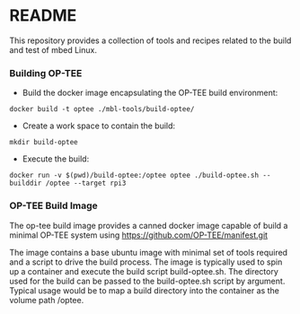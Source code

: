 # README #

This repository provides a collection of tools and recipes related to the build and test of mbed Linux.

### Building OP-TEE ###

* Build the docker image encapsulating the OP-TEE build environment:

```
docker build -t optee ./mbl-tools/build-optee/
```

* Create a work space to contain the build:

```
mkdir build-optee
```

* Execute the build:

```
docker run -v $(pwd)/build-optee:/optee optee ./build-optee.sh --builddir /optee --target rpi3
```

### OP-TEE Build Image

The op-tee build image provides a canned docker image capable of build
a minimal OP-TEE system using https://github.com/OP-TEE/manifest.git

The image contains a base ubuntu image with minimal set of tools
required and a script to drive the build process.  The image is
typically used to spin up a container and execute the build script
build-optee.sh.  The directory used for the build can be passed to the
build-optee.sh script by argument.  Typical usage would be to map a
build directory into the container as the volume path /optee.